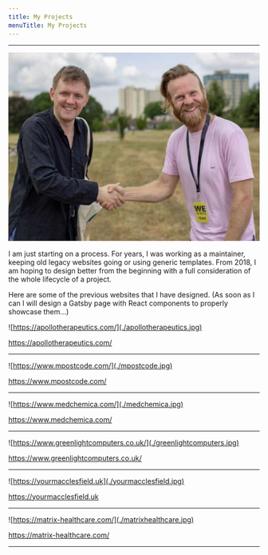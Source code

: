 ```yaml
---
title: My Projects
menuTitle: My Projects
---
```


***
![Happy Customer](./me-n-paul.jpg)

I am just starting on a process. For years, I was working as a maintainer, keeping old legacy websites going or using generic templates. From 2018, I am hoping to design better from the beginning with a full consideration of the whole lifecycle of a project.

Here are some of the previous websites that I have designed. (As soon as I can I will design a Gatsby page with React components to properly showcase them...)

![https://apollotherapeutics.com/](./apollotherapeutics.jpg)

https://apollotherapeutics.com/

***

![https://www.mpostcode.com/](./mpostcode.jpg)

https://www.mpostcode.com/

***

![https://www.medchemica.com/](./medchemica.jpg)

https://www.medchemica.com/

***

![https://www.greenlightcomputers.co.uk/](./greenlightcomputers.jpg)

https://www.greenlightcomputers.co.uk/

***

![https://yourmacclesfield.uk](./yourmacclesfield.jpg)

https://yourmacclesfield.uk

***

![https://matrix-healthcare.com/](./matrixhealthcare.jpg)

https://matrix-healthcare.com/

***

